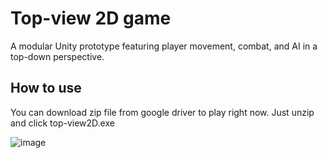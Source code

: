 # Top-view 2D game

A modular Unity prototype featuring player movement, combat, and AI in a top-down perspective.

## How to use

You can download zip file from google driver to play right now.
Just unzip and click top-view2D.exe

![image](https://github.com/user-attachments/assets/03e48833-edc5-4077-9824-cc510f0bdd8c)
